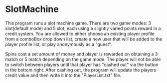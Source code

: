 # SlotMachine


   This program runs a slot machine game. There are two game modes: 3 slot(default mode) and 5 slot, each using a slightly
varied points reward in a credit system. You are allowed to either choose an existing player profile from a comboBox drop down list,
create a new user that will be added to the player profile list, or play anonymously as a "guest". 
       
   Spins cost a set amount of money and player is rewarded on obtaining a 3 match or 5 match depending on the game mode. 
The player will not be able to switch between players until that player has "cashed out" via the button in the bottom
right. After cashing out, the program will update the players credit value and then write it into the "PlayerList.txt" file. 
 
